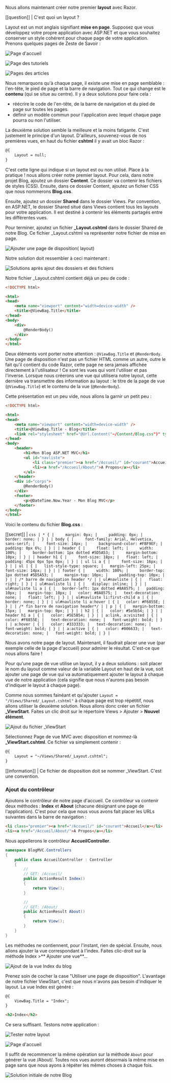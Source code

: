 Nous allons maintenant créer notre premier **layout** avec Razor.

[[question]]
| C'est quoi un layout ?

Layout est un mot anglais signifiant **mise en page**. Supposez que vous développez votre propre application avec ASP.NET et que vous souhaitez conserver un style cohérent pour chaque page de votre application. Prenons quelques pages de Zeste de Savoir :

![Page d'accueil](/media/galleries/304/7836ad6b-6531-4528-b61b-a8ac55d65472.png.960x960_q85.jpg)

![Page des tutoriels](/media/galleries/304/90c0a3ec-bfcb-418c-abed-e2289b792b24.png.960x960_q85.jpg)

![Pages des articles](/media/galleries/304/507e6b0a-887e-4b44-b108-992ce90d5baa.png.960x960_q85.jpg)

Nous remarquons qu'à chaque page, il existe une mise en page semblable : l'en-tête, le pied de page et la barre de navigation. Tout ce qui change est le **contenu** (qui se situe au centre). Il y a deux solutions pour faire cela :

- réécrire le code de l'en-tête, de la barre de navigation et du pied de page sur toutes les pages.
- définir un modèle commun pour l'application avec lequel chaque page pourra ou non l'utiliser.

La deuxième solution semble la meilleure et la moins fatigante. C'est justement le principe d'un layout. D'ailleurs, souvenez-vous de nos premières vues, en haut du fichier **cshtml** il y avait un bloc Razor :

```html
@{
    Layout = null;
}
```

C'est cette ligne qui indique si un layout est ou non utilisé. Place à la pratique ! nous allons créer notre premier layout. Pour cela, dans notre projet Blog, ajoutez un dossier **Content**. Ce dossier va contenir les fichiers de styles (CSS). Ensuite, dans ce dossier Content, ajoutez un fichier CSS que nous nommerons **Blog.css**.

Ensuite, ajoutez un dossier **Shared** dans le dossier Views. Par convention, en ASP.NET, le dossier Shared situé dans Views contient tous les layouts pour votre application. Il est destiné à contenir les éléments partagés entre les différentes vues.

Pour terminer, ajoutez un fichier **_Layout.cshtml** dans le dossier Shared de notre Blog. Ce fichier _Layout.cshtml va représenter notre fichier de mise en page.

![Ajouter une page de disposition( layout)](/media/galleries/304/f47cea5f-0796-417e-9876-23aeda5be601.png.960x960_q85.jpg)

Notre solution doit ressembler à ceci maintenant :

![Solutions après ajout des dossiers et des fichiers](/media/galleries/304/fa218802-dcb5-48be-83f5-b76c1b3b504f.png.960x960_q85.jpg)

Notre fichier _Layout.cshtml contient déjà un peu de code :

```html
<!DOCTYPE html>

<html>
<head>
    <meta name="viewport" content="width=device-width" />
    <title>@ViewBag.Title</title>
</head>
<body>
    <div>
        @RenderBody()
    </div>
</body>
</html>
```

Deux éléments vont porter notre attention : ```@ViewBag.Title``` et ```@RenderBody```. Une page de disposition n'est pas un fichier HTML comme un autre, outre le fait qu'il contient du code Razor, cette page ne sera jamais affichée directement à l'utilisateur ! Ce sont les vues qui vont l'utiliser et pas l'inverse. Lorsque nous créerons une vue qui utilisera notre layout, cette dernière va transmettre des information au layout : le titre de la page de vue (```@ViewBag.Title```) et le contenu de la vue (```@RenderBody```).

Cette présentation est un peu vide, nous allons la garnir un petit peu :

```html
<!DOCTYPE html>

<html>
<head>
    <meta name="viewport" content="width=device-width" />
    <title>@ViewBag.Title - Blog</title>
    <link rel="stylesheet" href="@Url.Content("~/Content/Blog.css")" type="text/css" />
</head>
<body>
    <header>
        <h1>Mon Blog ASP.NET MVC</h1>
        <ul id="navliste">
            <li class="premier"><a href="/Accueil/" id="courant">Accueil</a></li>
            <li><a href="/Accueil/About/">A Propos</a></li>
        </ul>
    </header>
    <div id="corps">
        @RenderBody()
    </div>
    <footer>
        <p>@DateTime.Now.Year - Mon Blog MVC</p>
    </footer>
</body>
</html>
```

Voici le contenu du fichier **Blog.css** :

[[secret]]
| ```css
| * {
|     margin: 0px;
|     padding: 0px;
|     border: none;
| }
|
| body {
|     font-family: Arial, Helvetica, sans-serif;
|     font-size: 14px;
|     background-color: #FBF9EF;
|     padding: 0px 6%;
| }
|
| header {
|     float: left;
|     width: 100%;
|     border-bottom: 1px dotted #5D5A53;
|     margin-bottom: 10px;
| }
|
| header h1 {
|     font-size: 18px;
| 	float: left;
|     padding: 45px 0px 5px 0px;
| }
|
| ul li a {
|     font-size: 16px;
| }
|
| ul
| {
| 	list-style-type: square;
| 	margin-left: 25px;
| 	font-size: 14px;
| }
|
| footer {
|     width: 100%;
|     border-top: 1px dotted #5D5A53;
|     margin-top: 10px;
|     padding-top: 10px;
| }
|
| /* barre de navigation header */
|
| ul#navliste
| {
| 	float: right;
| }
|
| ul#navliste li
| {
| 	display: inline;
| }
|
| ul#navliste li a
| {
| 	border-left: 1px dotted #8A8575;
| 	padding: 10px;
| 	margin-top: 10px;
| 	color: #8A8575;
| 	text-decoration: none;
| 	float: left;
| }
|
| ul#navliste li:first-child a
| {
| 	border: none;
| }
|
| ul#navliste li a:hover
| {
| 	color: #F6855E;
| }
|
| /* fin barre de navigation header*/
|
| p
| {
| 	margin-bottom: 15px;
| 	margin-top: 0px;
| }
|
| h2
| {
| 	color: #5e5b54;
| }
|
| header h1 a
| {
| 	color: #5E5B54;
| }
|
| a:link, a:visited
| {
| 	color: #F6855E;
| 	text-decoration: none;
| 	font-weight: bold;
| }
|
| a:hover
| {
| 	color: #333333;
| 	text-decoration: none;
| 	font-weight: bold;
| }
|
| a:active
| {
| 	color: #006633;
| 	text-decoration: none;
| 	font-weight: bold;
| }
| ```

Nous avons notre page de layout. Maintenant, il faudrait placer une vue (par exemple celle de la page d'accueil) pour admirer le résultat. C'est-ce que nous allons faire !

Pour qu'une page de vue utilise un layout, il y a deux solutions : soit placer le nom du layout comme valeur de la variable Layout en haut de la vue, soit ajouter une page de vue qui va automatiquement ajouter le layout à chaque vue de notre application (cela signifie que nous n'aurons pas besoin d'indiquer le layout à chaque page).

Comme nous sommes fainéant et qu'ajouter ```Layout = "/Views/Shared/_Layout.cshtml"``` à chaque page est trop répétitif, nous allons utiliser la deuxième solution. Nous allons donc créer un fichier **_ViewStart**. Faites un clic droit sur le répertoire Views > Ajouter > **Nouvel élément**.

![Ajout du fichier _ViewStart](/media/galleries/304/9bab9f7a-19b6-4c82-a770-5182d5f1e8e7.png.960x960_q85.jpg)

Sélectionnez Page de vue MVC avec disposition et nommez-là **_ViewStart.cshtml**. Ce fichier va simplement contenir :

```html
@{
    Layout = "~/Views/Shared/_Layout.cshtml";
}
```

[[information]]
| Ce fichier de disposition doit se nommer _ViewStart. C'est une convention.

### Ajout du contrôleur

Ajoutons le contrôleur de notre page d'accueil. Ce contrôleur  va contenir deux méthodes : **Index** et **About** (chacune désignant une page de l'application). C'est pour cela que nous vous avons fait placer les URLs suivantes dans la barre de navigation :

```html
<li class="premier"><a href="/Accueil/" id="courant">Accueil</a></li>
<li><a href="/Accueil/About/">A Propos</a></li>
```

Nous appellerons le contrôleur **AccueilController**.

```csharp
namespace BlogMVC.Controllers
{
    public class AccueilController : Controller
    {
        //
        // GET: /Accueil/
        public ActionResult Index()
        {
            return View();
        }

        //
        // GET: /About/
        public ActionResult About()
        {
            return View();
        }
    }
}
```

Les méthodes ne contiennent, pour l'instant, rien de spécial. Ensuite, nous allons ajouter la vue correspondant à l'index. Faites clic-droit sur la méthode Index >** Ajouter une vue**...

![Ajout de la vue Index du blog](/media/galleries/304/fde08fb6-5a40-439f-83a1-b07691e0f3bc.png.960x960_q85.jpg)

Prenez soin de cocher la case "Utiliser une page de disposition". L'avantage de notre fichier ViewStart, c'est que nous n'avons pas besoin d'indiquer le layout. La vue Index est généré :

```html
@{
    ViewBag.Title = "Index";
}

<h2>Index</h2>
```

Ce sera suffisant. Testons notre application :

![Tester notre layout](/media/galleries/304/6f3f4339-a45e-47be-bba2-b5b93e9baf9e.png.960x960_q85.jpg)

![Page d'accueil](/media/galleries/304/c40a1bd3-e92c-4367-91e6-9e6fb6315513.png.960x960_q85.jpg)

Il suffit de recommencer la même opération sur la méthode ```About``` pour générer la vue /About/. Toutes nos vues auront désormais la même mise en page sans que nous ayons à répéter les mêmes choses à chaque fois.

![Solution initiale de notre Blog](/media/galleries/304/6beb61ec-3d76-43ab-8f9c-6a395166ff7a.png.960x960_q85.jpg)
